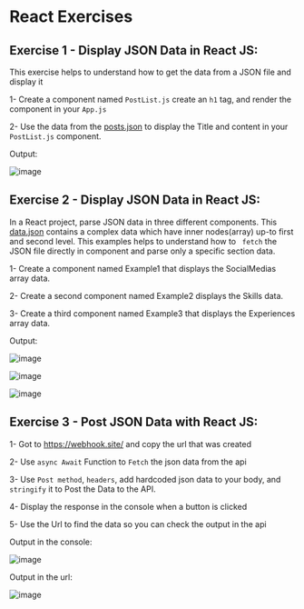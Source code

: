 # React Exercises

## Exercise 1 - Display JSON Data in React JS:

This exercise helps to understand how to get the data from a  JSON file and display it


  1- Create a component named ``` PostList.js ``` create an ``` h1 ``` tag, and render the component in your  ``` App.js ```
 
  2- Use the data from the [posts.json](https://drive.google.com/file/d/14aDWxyTTxOg0ZhgTMywE75PXq5W1_3WS/view) to display the Title and content in your ```PostList.js``` component.
  
 Output:
 
 ![image](https://i.ibb.co/6DChqvd/output.png)





## Exercise 2 - Display JSON Data in React JS:

 
  In a React project, parse JSON data in three different components.
  This [data.json](https://drive.google.com/file/d/1AL1CyMTCAbho7dx3TpMU_fJk5Imn_loq/view) contains a complex data which have inner nodes(array) up-to first and second level.
This examples helps to understand how to ``` fetch``` the JSON file directly in component and parse only a specific section data.


  1- Create a component named Example1 that displays the SocialMedias array data.

  2- Create a second component named Example2 displays the Skills data.

  3- Create a third component named Example3 that displays the Experiences array data.

Output:

![image](https://i.ibb.co/YB7QHqS/output1.png)

![image](https://i.ibb.co/WGpFBWK/output2.png)

![image](https://i.ibb.co/fvdHTBm/output3.png)


## Exercise 3 - Post JSON Data with React JS:

  1- Got to https://webhook.site/ and copy the url that was created

  2- Use ```async Await``` Function to ```Fetch``` the json data from the api 

  3- Use ```Post method```, ```headers```, add hardcoded json data to your body, and ```stringify``` it to Post the Data to the API.

  4- Display the response in the console when a button is clicked

  5- Use the Url to find the data so you can check the output in the api
  
  Output in the console:
  
  ![image](https://i.ibb.co/0CWp6xr/output-in-console.jpg)
  
   Output in the url:
  
  ![image](https://i.ibb.co/t3SYQc5/output-in-url.jpg)

  


  
